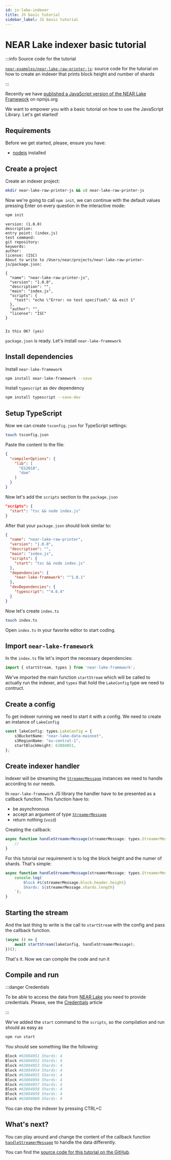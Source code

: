 ```yaml
---
id: js-lake-indexer
title: JS basic tutorial
sidebar_label: JS basic tutorial
---
```


# NEAR Lake indexer basic tutorial


:::info Source code for the tutorial

[`near-examples/near-lake-raw-printer-js`](https://github.com/near-examples/near-lake-raw-printer-js): source code for the tutorial on how to create an indexer that prints block height and number of shards

:::

Recently we have [published a JavaScript version of the NEAR Lake Framework](https://www.npmjs.com/package/near-lake-framework) on npmjs.org

We want to empower you with a basic tutorial on how to use the JavaScript Library. Let's get started!


## Requirements

Before we get started, please, ensure you have:

- [nodejs](https://nodejs.org/en/download/) installed

## Create a project

Create an indexer project:

```bash
mkdir near-lake-raw-printer-js && cd near-lake-raw-printer-js
```

Now we're going to call `npm init`, we can continue with the default values pressing Enter on every question in the interactive mode:
```bash
npm init
```

```
version: (1.0.0)
description:
entry point: (index.js)
test command:
git repository:
keywords:
author:
license: (ISC)
About to write to /Users/near/projects/near-lake-raw-printer-js/package.json:

{
  "name": "near-lake-raw-printer-js",
  "version": "1.0.0",
  "description": "",
  "main": "index.js",
  "scripts": {
    "test": "echo \"Error: no test specified\" && exit 1"
  },
  "author": "",
  "license": "ISC"
}


Is this OK? (yes)
```

`package.json` is ready. Let's install `near-lake-framework`

## Install dependencies

Install `near-lake-framework`

```bash
npm install near-lake-framework --save
```

Install `typescript` as dev dependency

```bash
npm install typescript --save-dev
```

## Setup TypeScript

Now we can create `tsconfig.json` for TypeScript settings:

```bash
touch tsconfig.json
```

Paste the content to the file:

```json title=tsconfig.json
{
  "compilerOptions": {
    "lib": [
      "ES2018",
      "dom"
    ]
  }
}
```

Now let's add the `scripts` section to the `package.json`

```json
"scripts": {
  "start": "tsc && node index.js"
}
```

After that your `package.json` should look similar to:

```json title=package.json
{
  "name": "near-lake-raw-printer",
  "version": "1.0.0",
  "description": "",
  "main": "index.js",
  "scripts": {
    "start": "tsc && node index.js"
  },
  "dependencies": {
    "near-lake-framework": "^1.0.1"
  },
  "devDependencies": {
    "typescript": "^4.6.4"
  }
}
```

Now let's create `index.ts`

```bash
touch index.ts
```

Open `index.ts` in your favorite editor to start coding.

## Import `near-lake-framework`

In the `index.ts` file let's import the necessary dependencies:

```ts
import { startStream, types } from 'near-lake-framework';
```

We've imported the main function `startStream` which will be called to actually run the indexer, and `types` that hold the `LakeConfig` type we need to contruct.

## Create a config

To get indexer running we need to start it with a config. We need to create an instance of `LakeConfig`

```ts
const lakeConfig: types.LakeConfig = {
    s3BucketName: "near-lake-data-mainnet",
    s3RegionName: "eu-central-1",
    startBlockHeight: 63804051,
};
```

## Create indexer handler

Indexer will be streaming the [`StreamerMessage`](https://near-indexers.io/docs/data-flow-and-structures/structures/toc) instances we need to handle according to our needs.

In `near-lake-framework` JS library the handler have to be presented as a callback function. This function have to:
- be asynchronous
- accept an argument of type [`StreamerMessage`](https://near-indexers.io/docs/data-flow-and-structures/structures/toc)
- return nothing (`void`)

Creating the callback:

```ts
async function handleStreamerMessage(streamerMessage: types.StreamerMessage): Promise<void> {
    //
}
```

For this tutorial our requirement is to log the block height and the numer of shards. That's simple:

```ts
async function handleStreamerMessage(streamerMessage: types.StreamerMessage): Promise<void> {
    console.log(`
        Block #${streamerMessage.block.header.height}
        Shards: ${streamerMessage.shards.length}
    `);
}
```

## Starting the stream

And the last thing to write is the call to `startStream` with the config and pass the callback function.

```ts
(async () => {
    await startStream(lakeConfig, handleStreamerMessage);
})();
```

That's it. Now we can compile the code and run it

## Compile and run

:::danger Credentials

To be able to access the data from [NEAR Lake](/tools/realtime#near-lake-indexer) you need to provide credentials. Please, see the [Credentials](../running-near-lake/credentials.md) article

:::

We've added the `start` command to the `scripts`, so the compilation and run should as easy as

```bash
npm run start
```

You should see something like the following:

```bash
Block #63804051 Shards: 4
Block #63804052 Shards: 4
Block #63804053 Shards: 4
Block #63804054 Shards: 4
Block #63804055 Shards: 4
Block #63804056 Shards: 4
Block #63804057 Shards: 4
Block #63804058 Shards: 4
Block #63804059 Shards: 4
Block #63804060 Shards: 4
```

You can stop the indexer by pressing CTRL+C

## What's next?

You can play around and change the content of the callback function [`handleStreamerMessage`](#create-indexer-handler) to handle the data differently.

You can find the [source code for this tutorial on the GitHub](https://github.com/near-examples/near-lake-raw-printer-js).
